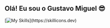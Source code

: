 ## Olá! Eu sou o Gustavo Miguel 😎

[![My Skills](https://skillicons.dev/icons?i=js,html,css,react,node,java,c,aws,docker,git,github,)](https://skillicons.dev)
